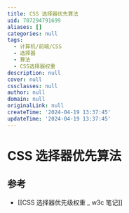 ```yaml
---
title: CSS 选择器优先算法
uid: 707294791699
aliases: []
categories: null
tags:
  - 计算机/前端/CSS
  - 选择器
  - 算法
  - CSS选择器权重
description: null
cover: null
cssclasses: null
author: null
domain: null
originalLink: null
createTime: '2024-04-19 13:37:45'
updateTime: '2024-04-19 13:37:45'
---
```


# CSS 选择器优先算法

## 参考

- [[CSS 选择器优先级权重 _ w3c 笔记]]
